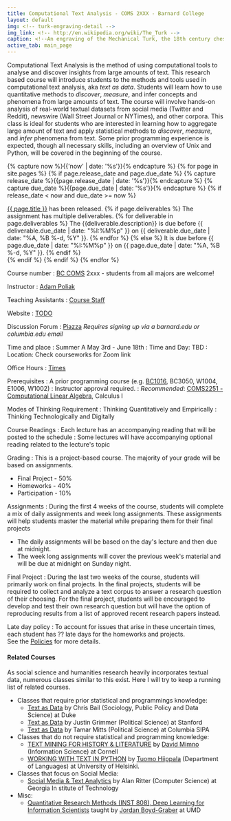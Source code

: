 ```yaml
---
title: Computational Text Analysis - COMS 2XXX - Barnard College
layout: default
img: <!-- turk-engraving-detail -->
img_link: <!-- http://en.wikipedia.org/wiki/The_Turk -->
caption: <!--An engraving of the Mechanical Turk, the 18th century chess-playing automaton -->
active_tab: main_page 
---
```


Computational Text Analysis is the method of using computational tools to analyse and discover insights from large amounts of text. This research based course will introduce students to the methods and tools used in computational text analysis, aka <i>text as data</i>.
Students will learn how to use quantitative methods to <i>discover</i>, <i>measure</i>, and infer concepts and phenomena from large amounts of text. 
The course will involve hands-on analysis of real-world textual datasets from social media (Twitter and Reddit), newswire (Wall Street Journal or NYTimes), and other corpora. This class is ideal for students who are interested in learning how to aggregate large amount of text and apply statistical methods to <i>discover</i>, <i>measure</i>, and <i>infer</i> phenomena from text.
Some prior programming experience is expected, though all necessary skills, including an overview of Unix and Python, will be covered in the beginning of the course.

<!-- Display an alert about upcoming homework assignments -->
{% capture now %}{{'now' | date: '%s'}}{% endcapture %}
{% for page in site.pages %}
{% if page.release_date and page.due_date %}
{% capture release_date %}{{page.release_date | date: '%s'}}{% endcapture %}
{% capture due_date %}{{page.due_date | date: '%s'}}{% endcapture %}
{% if release_date < now and due_date >= now %}
<div class="alert alert-info">
<a href="{{page.url}}">{{ page.title }}</a> has been released.  
{% if page.deliverables %}
The assignment has multiple deliverables.
{% for deliverable in page.deliverables %}
The {{deliverable.description}} is due before {{ deliverable.due_date | date: "%I:%M%p" }} on {{ deliverable.due_date | date: "%A, %B %-d, %Y" }}.  
{% endfor %}
{% else %}
It is due before {{ page.due_date | date: "%I:%M%p" }} on {{ page.due_date | date: "%A, %B %-d, %Y" }}.
{% endif %}
</div>
{% endif %}
{% endif %}
{% endfor %}
<!-- End alert for upcoming homework assignments -->


<!--
<div class="alert alert-info" markdown="1">
Check out the [excellent final projects](http://crowdsourcing-class.org/final-projects-2016.html) from last year's class.
</div>
-->


Course number
: [BC COMS](http://cs.barnard.edu/) 2xxx - students from all majors are welcome!

Instructor
: [Adam Poliak](http://azpoliak.github.io)

Teaching Assistants
: [Course Staff](staff.html) 

Website 
: [TODO]()

Discussion Forum
: [Piazza]() *Requires signing up via a barnard.edu or columbia.edu email*

Time and place
: Summer A May 3rd - June 18th
: Time and Day: TBD
: Location: Check courseworks for Zoom link


Office Hours
: <a href="office-hours.html">Times</a>

Prerequisites
: A prior programming course (e.g. [BC1016](http://coms1016.barnard.edu/), BC3050, W1004, E1006, W1002)
: Instructor approval required.
: <i>Recommended</i>: [COMS2251 - Computational Linear Algebra](https://tonydear.github.io/teaching/coms3251), Calculus I

Modes of Thinking Requirement
: Thinking Quantitatively and Empirically
: Thinking Technologically and Digitally

Course Readings
: Each lecture has an accompanying reading that will be posted to the schedule
: Some lectures will have accompanying optional reading related to the lecture's topic

Grading
: This is a project-based course. 
The majority of your grade will be based on assignments.
* Final Project - 50%
* Homeworks - 40%
* Participation - 10%

Assignments
: During the first 4 weeks of the course, students will complete a mix of daily assignments and week long assignments. These assignments will help students master the material while preparing them for their final projects

- The daily assignments will be based on the day's lecture and then due at midnight.
- The week long assignments will cover the previous week's material and will be due at midnight on Sunday night. 

Final Project
: During the last two weeks of the course, students will primarily work on final projects. In the final projects, students will be required to collect and analyze a text corpus to answer a research question of their choosing. For the final project, students will be encouraged to develop and test their own research question but will have the option of
reproducing results from a list of approved recent research papers instead.

<!--- 
* Homeworks (20%)
* Projects (25%)
* Pre-course quizes (7.5%)
* Midterm (15%)
* Final Project (25%)
* Participation (7.5%)
-->


<!-- old grading 
This is a project-based course.  Instead of exams, you will do a series of hands-on assignments and a final project.  

* Weekly assignments (45%)
* Final project (45%)
* Peer grading (5%)
* Participation (5%)
-->

Late day policy
: To account for issues that arise in these uncertain times, each student has ?? late days for the homeworks and projects.
<br>
See the [Policies](http://localhost:4000/policies.html#late-days) for more details.
<!--
Each student has five free "late days". Homeworks can be submitted at most two days late. If you are out of late days, then you will not be able to submit your homework. One "day" is defined as anytime between 1 second and 24 hours after the homework deadline. The intent of the late day policy it to allow you to take extra time due to unforseen circumstances like illnesses or family emergencies, and for forseeable interruptions like on campus interviewing and religious holidays. You do not need to ask permission to use your late days. No additional late days are granted.
-->

<!--
#### Acknowledgments
A Google Cloud Education grant is supporting the computational infrastructure for the course.
<br> 
Eric Van Dusen, his staff, and The Data Science Education Community have been very helpful 
in adopting this course at Barnard. 
-->

#### Related Courses
As social science and humanities research heavily incorporates textual data, numerous classes similar to this exist.
Here I will try to keep a running list of related courses.

- Classes that require prior statistical and programmings knowledge:
  - [Text as Data](https://cbail.github.io/textasdata/Text_as_Data.html) by Chris Bail (Sociology, Public Policy and Data Science) at Duke
  - [Text as Data](https://github.com/justingrimmer/tad_19/blob/master/mac19.pdf) by Justin Grimmer (Political Science) at Stanford
  - [Text as Data](https://www.dropbox.com/s/wmqycp11757cekv/TAD_syllabus.pdf?dl=0) by Tamar Mitts (Political Science) at
 Columbia SIPA
- Classes that do not require statistical and programming knowledge:
  - [TEXT MINING FOR HISTORY & LITERATURE](https://mimno.infosci.cornell.edu/info3350/) by [David Mimno](https://mimno.infosci.cornell.edu/) (Information Science) at Cornell
  - [WORKING WITH TEXT IN PYTHON](https://applied-language-technology.readthedocs.io/en/latest/index.html) by [Tuomo Hiippala](https://www.mv.helsinki.fi/home/thiippal/) (Department of Languages) at University of Helsinki. 
- Classes that focus on Social Media:  
	- [Social Media & Text Analytics](http://socialmedia-class.org/) by Alan Ritter (Computer Science) at Georgia In
stitute of Technology
- Misc:
	- [Quantitative Research Methods (INST 808), Deep Learning for Information Scientists](http://users.umiacs.umd.edu/~jbg/teaching/INST_808/) taught by [Jordan Boyd-Graber](http://users.umiacs.umd.edu/~jbg) at UMD
